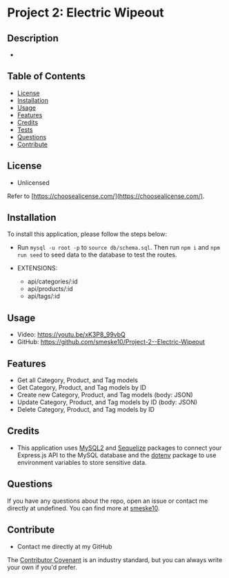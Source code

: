 # Project 2: Electric Wipeout

## Description
- 

## Table of Contents

- [License](#license)
- [Installation](#installation)
- [Usage](#usage)
- [Features](#features)
- [Credits](#credits)
- [Tests](#tests)
- [Questions](#questions)
- [Contribute](#Contribute)

## License

- Unlicensed

Refer to [https://choosealicense.com/](https://choosealicense.com/).

## Installation

To install this application, please follow the steps below:
- Run `mysql -u root -p` to `source db/schema.sql`. Then run `npm i` and `npm run seed` to seed data to the database to test the routes.

- EXTENSIONS:
    - api/categories/:id
    - api/products/:id
    - api/tags/:id

## Usage

- Video: https://youtu.be/xK3P8_99vbQ
- GitHub: https://github.com/smeske10/Project-2--Electric-Wipeout

## Features

- Get all Category, Product, and Tag models 
- Get Category, Product, and Tag models by ID
- Create new Category, Product, and Tag models (body: JSON)
- Update Category, Product, and Tag models by ID (body: JSON)
- Delete Category, Product, and Tag models by ID

## Credits

- This application uses [MySQL2](https://www.npmjs.com/package/mysql2) and [Sequelize](https://www.npmjs.com/package/sequelize) packages to connect your Express.js API to the MySQL database and the [dotenv](https://www.npmjs.com/package/dotenv) package to use environment variables to store sensitive data.

## Questions 

If you have any questions about the repo, open an issue or contact me directly at undefined. You can find more at [smeske10](https://github.com/smeske10/).

## Contribute

- Contact me directly at my GitHub

The [Contributor Covenant](https://www.contributor-covenant.org/) is an industry standard, but you can always write your own if you'd prefer.

